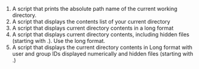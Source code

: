 1) A script that prints the absolute path name of the current working directory.
2) A script that displays the contents list of your current directory
3) A script that displays current directory contents in a long format
4) A script that displays current directory contents, including hidden files (starting with .). Use the long format.
5) A script that displays the current directory contents in Long format with user and group IDs displayed numerically and hidden files (starting with .)
